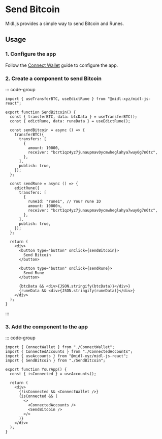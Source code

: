 # Send Bitcoin

Midl.js provides a simple way to send Bitcoin and Runes.

## Usage

### 1. Configure the app

Follow the [Connect Wallet](connect-wallet.md) guide to configure the app.

### 2. Create a component to send Bitcoin

::: code-group

```tsx [SendBitcoin.tsx]
import { useTransferBTC, useEdictRune } from "@midl-xyz/midl-js-react";

export function SendBitcoin() {
  const { transferBTC, data: btcData } = useTransferBTC();
  const { edictRune, data: runeData } = useEdictRune();

  const sendBitcoin = async () => {
    transferBTC({
      transfers: [
        {
          amount: 10000,
          receiver: "bcrt1qz4yz7junaupmav0ycmwheglahya7wuy0g7n6tc",
        },
      ],
      publish: true,
    });
  };

  const sendRune = async () => {
    edictRune({
      transfers: [
        {
          runeId: "rune1", // Your rune ID
          amount: 10000n,
          receiver: "bcrt1qz4yz7junaupmav0ycmwheglahya7wuy0g7n6tc",
        },
      ],
      publish: true,
    });
  };

  return (
    <div>
      <button type="button" onClick={sendBitcoin}>
        Send Bitcoin
      </button>

      <button type="button" onClick={sendRune}>
        Send Rune
      </button>

      {btcData && <div>{JSON.stringify(btcData)}</div>}
      {runeData && <div>{JSON.stringify(runeData)}</div>}
    </div>
  );
}
```

:::

### 3. Add the component to the app

::: code-group

```tsx{4,15} [YourApp.tsx]
import { ConnectWallet } from "./ConnectWallet";
import { ConnectedAccounts } from "./ConnectedAccounts";
import { useAccounts } from "@midl-xyz/midl-js-react";
import { SendBitcoin } from "./SendBitcoin";

export function YourApp() {
  const { isConnected } = useAccounts();

  return (
    <div>
      {!isConnected && <ConnectWallet />}
      {isConnected && (
        <>
          <ConnectedAccounts />
          <SendBitcoin />
        </>
      )}
    </div>
  );
}
```
